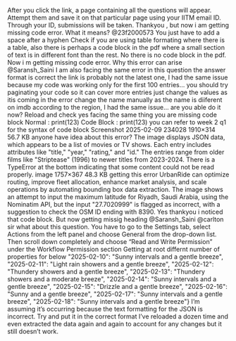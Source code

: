 After you click the link, a page containing all the questions will appear. Attempt them and save it on that particular page using your IITM email ID. Through your ID, submissions will be taken.
Thankyou , but now i am getting missing code error. What it means? @23f2000573
You just have to add a space after a hyphen
Check if you are using table formating where there is a table, also there is perhaps a code block in the pdf where a small section of text is in different font than the rest.
No there is no code block in the pdf. Now i m getting missing code error. Why this error can arise @Saransh_Saini
I am also facing the same error in this question
the answer format is correct the link is probably not the latest one, I had the same issue because my code was working only for the first 100 entries… you should try paginating your code so it can cover more entries
just change the values as itis coming in the error
change the name manually as the name is diiferent on imdb according to the region, I had the same issue…
are you able do it now? Reload and check
yes facing the same thing
you are missing code block Normal : print(123) Code Block : print(123) you can refer to week 2 q1  for the syntax of code block
Screenshot 2025-02-09 234028 1910×314 56.7 KB anyone have idea about this error?
The image displays JSON data, which appears to be a list of movies or TV shows. Each entry includes attributes like "title," "year," "rating," and "id." The entries range from older films like "Striptease" (1996) to newer titles from 2023-2024. There is a TypeError at the bottom indicating that some content could not be read properly.
image 1757×367 48.3 KB getting this error
UrbanRide can optimize routing, improve fleet allocation, enhance market analysis, and scale operations by automating bounding box data extraction. The image shows an attempt to input the maximum latitude for Riyadh, Saudi Arabia, using the Nominatim API, but the input "27.7020999" is flagged as incorrect, with a suggestion to check the OSM ID ending with 8390.
Yes thankyou i noticed that code block. But now getting missig heading @Saransh_Saini
@carlton sir what about this question.
You have to go to the Settings tab, select Actions from the left panel and choose General from the drop-down list. Then scroll down completely and choose “Read and Write Permission” under the Workflow Permission section
Getting at root differnt number of properties for below "2025-02-10": "Sunny intervals and a gentle breeze",
"2025-02-11": "Light rain showers and a gentle breeze",
"2025-02-12": "Thundery showers and a gentle breeze",
"2025-02-13": "Thundery showers and a moderate breeze",
"2025-02-14": "Sunny intervals and a gentle breeze",
"2025-02-15": "Drizzle and a gentle breeze",
"2025-02-16": "Sunny and a gentle breeze",
"2025-02-17": "Sunny intervals and a gentle breeze",
"2025-02-18": "Sunny intervals and a gentle breeze"}
I’m assuming it’s occurring because the text formatting for the JSON is incorrect. Try and put it in the correct format
I’ve reloaded a dozen time and even extracted the data again and again to account for any changes but it still doesn’t work.
